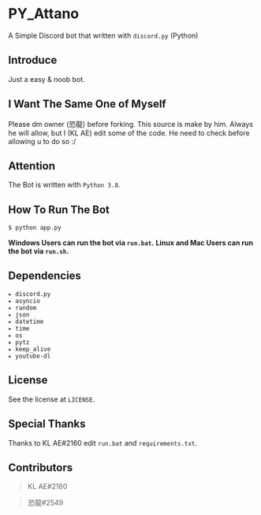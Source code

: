 # PY_Attano
A Simple Discord bot that written with `discord.py` (Python)

## Introduce
Just a easy & noob bot.

## I Want The Same One of Myself 
Please dm owner (恐龍) before forking. This source is make by him. Always he will allow, but I (KL AE) edit some of the code. He need to check before allowing u to do so :/

## Attention
The Bot is written with `Python 3.8`.

## How To Run The Bot 
```cmd
$ python app.py
```
**Windows Users can run the bot via `run.bat`.**
**Linux and Mac Users can run the bot via `run.sh`.**
## Dependencies
```
▸ discord.py
▸ asyncio
▸ random
▸ json
▸ datetime
▸ time
▸ os
▸ pytz
▸ keep_alive
▸ youtube-dl
```
## License
See the license at `LICENSE`.

## Special Thanks
Thanks to KL AE#2160 edit `run.bat` and `requirements.txt`.

## Contributors

> KL AE#2160

> 恐龍#2549